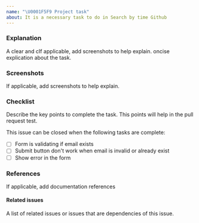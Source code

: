 ```yaml
---
name: "\U0001F5F9 Project task"
about: It is a necessary task to do in Search by time Github
---
```


### Explanation

A clear and cIf applicable, add screenshots to help explain.
oncise explication about the task.

### Screenshots

If applicable, add screenshots to help explain.

### Checklist

Describe the key points to complete the task. This points will help in the pull request test.

This issue can be closed when the following tasks are complete:

- [ ] Form is validating if email exists
- [ ] Submit button don't work when email is invalid or already exist
- [ ] Show error in the form

### References

If applicable, add documentation references

#### Related issues

A list of related issues or issues that are dependencies of this issue.
